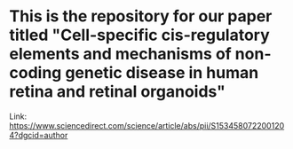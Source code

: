 # This is the repository for our paper titled "Cell-specific cis-regulatory elements and mechanisms of non-coding genetic disease in human retina and retinal organoids"
Link: https://www.sciencedirect.com/science/article/abs/pii/S1534580722001204?dgcid=author
